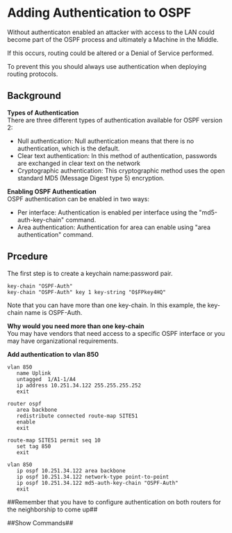 # Adding Authentication to OSPF #

Without authenticaton enabled an attacker with access to the LAN could become part of the OSPF process and ultimately a Machine in the Middle. 

If this occurs, routing could be altered or a Denial of Service performed.

To prevent this you should always use authentication when deploying routing protocols.

## Background ##

**Types of Authentication** </br>
There are three different types of authentication available for OSPF version 2:
* Null authentication: Null authentication means that there is no authentication, which is the default.
* Clear text authentication: In this method of authentication, passwords are exchanged in clear text on the network
* Cryptographic authentication: This cryptographic method uses the open standard MD5 (Message Digest type 5) encryption.


**Enabling OSPF Authentication** </br>
OSPF authentication can be enabled in two ways:
* Per interface: Authentication is enabled per interface using the "md5-auth-key-chain" command.
* Area authentication: Authentication for area can enable using "area authentication" command.


## Prcedure ##

The first step is to create a keychain name:password pair. </br>

```
key-chain "OSPF-Auth"
key-chain "OSPF-Auth" key 1 key-string "O$FPkey4HQ"
```
Note that you can have more than one key-chain. In this example, the key-chain name is OSPF-Auth. </br>

**Why would you need more than one key-chain**
</br>
You may have vendors that need access to a specific OSPF interface or you may have organizational requirements.

**Add authentication to vlan 850** </br>
```
vlan 850
   name Uplink
   untagged  1/A1-1/A4
   ip address 10.251.34.122 255.255.255.252
   exit

router ospf
   area backbone
   redistribute connected route-map SITE51
   enable
   exit

route-map SITE51 permit seq 10
   set tag 850
   exit

vlan 850
   ip ospf 10.251.34.122 area backbone
   ip ospf 10.251.34.122 network-type point-to-point
   ip ospf 10.251.34.122 md5-auth-key-chain "OSPF-Auth"
   exit
```

##Remember that you have to configure authentication on both routers for the neighborship to come up##

##Show Commands##</br>

